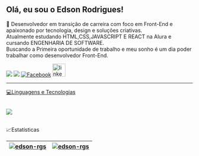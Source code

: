 ## Olá, eu sou o Edson Rodrigues!
🙌 Desenvolvedor em transição de carreira com foco em Front-End e apaixonado por tecnologia, design e soluções criativas.<br>
Atualmente estudando HTML,CSS,JAVASCRIPT E REACT na Alura e cursando ENGENHARIA DE SOFTWARE.<br>
Buscando a Primeira oportunidade de trabalho e meu sonho é um dia poder trabalhar como desenvolvedor Front-End.
<br>
<p aling="center">
    
   <a href="https://instagram.com/edsonrodrigues111" target="_blank"><img src="https://img.shields.io/badge/-Instagram-%23E4405F?style=for-the-badge&logo=instagram&logoColor=white" target="_blank"></a>
 	 <a href="https://discord.com/edson096843" target="_blank"><img src="https://img.shields.io/badge/Discord-7289DA?style=for-the-badge&logo=discord&logoColor=white" target="_blank"></a> 
   <a href="https://www.facebook.com/edson.rodrigues.9404"  target="_blnk"> <img src="https://img.shields.io/badge/Facebook-1877F2?style=for-the-badge&logo=facebook&logoColor=white" alt="Facebook"/></a>
  <a href="https://www.linkedin.com/in/edsonRgs"> <img src="https://img.shields.io/static/v1?message=LinkedIn&logo=linkedin&label=&color=0077B5&logoColor=white&labelColor=&style=for-the-badge" height="35" alt="linkedin logo"  />











  ---
<p> 💻Linguagens e Tecnologias</p>
<div style="display: inline_block"><br> 
<img src="https://skillicons.dev/icons?i=js,react,html,css,git,figma" /></a>
</div>
<br>
<p>📈Estatísticas</p>
  
| <a href="https://github.com/anuraghazra/github-readme-stats"><img align="center" src="https://github-readme-stats.vercel.app/api?username=edson-rgs&show_icons=true&include_all_commits=true&theme=dracula&hide_border=false" alt="edson-rgs" /></a> | <a href="https://github.com/anuraghazra/github-readme-stats"><img align="center" src="https://github-readme-stats.vercel.app/api/top-langs/?username=edson-rgs&layout=compact&theme=dracula&hide_border=false"  alt ="edson-rgs"/></a> |
| ------------- | ------------- |


